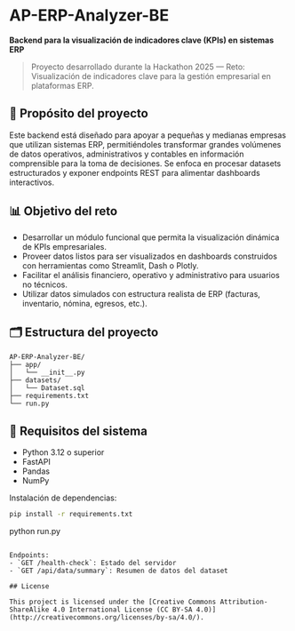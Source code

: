 # AP-ERP-Analyzer-BE

**Backend para la visualización de indicadores clave (KPIs) en sistemas ERP**

> Proyecto desarrollado durante la Hackathon 2025 — Reto: Visualización de indicadores clave para la gestión empresarial en plataformas ERP.

## 🧠 Propósito del proyecto

Este backend está diseñado para apoyar a pequeñas y medianas empresas que utilizan sistemas ERP, permitiéndoles transformar grandes volúmenes de datos operativos, administrativos y contables en información comprensible para la toma de decisiones. Se enfoca en procesar datasets estructurados y exponer endpoints REST para alimentar dashboards interactivos.

## 📊 Objetivo del reto

- Desarrollar un módulo funcional que permita la visualización dinámica de KPIs empresariales.
- Proveer datos listos para ser visualizados en dashboards construidos con herramientas como Streamlit, Dash o Plotly.
- Facilitar el análisis financiero, operativo y administrativo para usuarios no técnicos.
- Utilizar datos simulados con estructura realista de ERP (facturas, inventario, nómina, egresos, etc.).

## 🗂️ Estructura del proyecto

```
AP-ERP-Analyzer-BE/
├── app/
│   └── __init__.py
├── datasets/
│   └── Dataset.sql
├── requirements.txt
└── run.py
```


## 🔧 Requisitos del sistema

- Python 3.12 o superior
- FastAPI
- Pandas
- NumPy

Instalación de dependencias:

```bash
pip install -r requirements.txt

```
python run.py
```

Endpoints:
- `GET /health-check`: Estado del servidor
- `GET /api/data/summary`: Resumen de datos del dataset

## License

This project is licensed under the [Creative Commons Attribution-ShareAlike 4.0 International License (CC BY-SA 4.0)](http://creativecommons.org/licenses/by-sa/4.0/).
